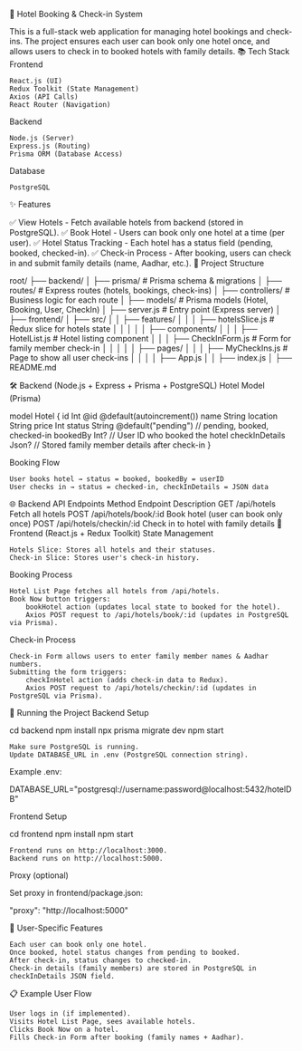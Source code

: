🏨 Hotel Booking & Check-in System

This is a full-stack web application for managing hotel bookings and check-ins.
The project ensures each user can book only one hotel once, and allows users to check in to booked hotels with family details.
📚 Tech Stack
Frontend

    React.js (UI)
    Redux Toolkit (State Management)
    Axios (API Calls)
    React Router (Navigation)

Backend

    Node.js (Server)
    Express.js (Routing)
    Prisma ORM (Database Access)

Database

    PostgreSQL

✨ Features

✅ View Hotels - Fetch available hotels from backend (stored in PostgreSQL).
✅ Book Hotel - Users can book only one hotel at a time (per user).
✅ Hotel Status Tracking - Each hotel has a status field (pending, booked, checked-in).
✅ Check-in Process - After booking, users can check in and submit family details (name, Aadhar, etc.).
📂 Project Structure

root/
├── backend/
│   ├── prisma/                 # Prisma schema & migrations
│   ├── routes/                  # Express routes (hotels, bookings, check-ins)
│   ├── controllers/             # Business logic for each route
│   ├── models/                   # Prisma models (Hotel, Booking, User, CheckIn)
│   ├── server.js                 # Entry point (Express server)
│
├── frontend/
│   ├── src/
│   │   ├── features/
│   │   │   ├── hotelsSlice.js    # Redux slice for hotels state
│   │   │
│   │   ├── components/
│   │   │   ├── HotelList.js      # Hotel listing component
│   │   │   ├── CheckInForm.js    # Form for family member check-in
│   │   │
│   │   ├── pages/
│   │   │   ├── MyCheckIns.js     # Page to show all user check-ins
│   │
│   │   ├── App.js
│   │   ├── index.js
│
├── README.md

🛠️ Backend (Node.js + Express + Prisma + PostgreSQL)
Hotel Model (Prisma)

model Hotel {
  id          Int      @id @default(autoincrement())
  name        String
  location    String
  price       Int
  status      String   @default("pending") // pending, booked, checked-in
  bookedBy    Int?     // User ID who booked the hotel
  checkInDetails Json? // Stored family member details after check-in
}

Booking Flow

    User books hotel → status = booked, bookedBy = userID
    User checks in → status = checked-in, checkInDetails = JSON data

🌐 Backend API Endpoints
Method	Endpoint	Description
GET	/api/hotels	Fetch all hotels
POST	/api/hotels/book/:id	Book hotel (user can book only once)
POST	/api/hotels/checkin/:id	Check in to hotel with family details
🔗 Frontend (React.js + Redux Toolkit)
State Management

    Hotels Slice: Stores all hotels and their statuses.
    Check-in Slice: Stores user's check-in history.

Booking Process

    Hotel List Page fetches all hotels from /api/hotels.
    Book Now button triggers:
        bookHotel action (updates local state to booked for the hotel).
        Axios POST request to /api/hotels/book/:id (updates in PostgreSQL via Prisma).

Check-in Process

    Check-in Form allows users to enter family member names & Aadhar numbers.
    Submitting the form triggers:
        checkInHotel action (adds check-in data to Redux).
        Axios POST request to /api/hotels/checkin/:id (updates in PostgreSQL via Prisma).



🚀 Running the Project
Backend Setup

cd backend
npm install
npx prisma migrate dev
npm start

    Make sure PostgreSQL is running.
    Update DATABASE_URL in .env (PostgreSQL connection string).

Example .env:

DATABASE_URL="postgresql://username:password@localhost:5432/hotelDB"

Frontend Setup

cd frontend
npm install
npm start

    Frontend runs on http://localhost:3000.
    Backend runs on http://localhost:5000.

Proxy (optional)

Set proxy in frontend/package.json:

"proxy": "http://localhost:5000"

👤 User-Specific Features

    Each user can book only one hotel.
    Once booked, hotel status changes from pending to booked.
    After check-in, status changes to checked-in.
    Check-in details (family members) are stored in PostgreSQL in checkInDetails JSON field.

📋 Example User Flow

    User logs in (if implemented).
    Visits Hotel List Page, sees available hotels.
    Clicks Book Now on a hotel.
    Fills Check-in Form after booking (family names + Aadhar).
